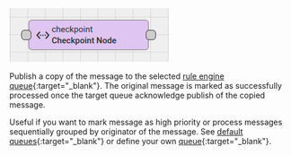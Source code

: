 ![image](/images/user-guide/rule-engine-2-0/nodes/flow-nodes/checkpoint-node.png)

Publish a copy of the message to the selected [rule engine queue](/docs/{{docsPrefix}}user-guide/rule-engine-2-5/queues/){:target="_blank"}.
The original message is marked as successfully processed once the target queue acknowledge publish of the copied message. 

Useful if you want to mark message as high priority or process messages sequentially grouped by originator of the message. 
See [default queues](/docs/{{docsPrefix}}user-guide/rule-engine-2-5/queues/#default-queues){:target="_blank"} or define your own [queue](/docs/{{docsPrefix}}user-guide/rule-engine-2-5/queues/){:target="_blank"}.
